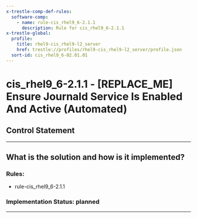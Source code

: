 ```yaml
---
x-trestle-comp-def-rules:
  software-comp:
    - name: rule-cis_rhel9_6-2.1.1
      description: Rule for cis_rhel9_6-2.1.1
x-trestle-global:
  profile:
    title: rhel9-cis_rhel9-l2_server
    href: trestle://profiles/rhel9-cis_rhel9-l2_server/profile.json
  sort-id: cis_rhel9_6-02.01.01
---
```


# cis_rhel9_6-2.1.1 - \[REPLACE_ME\] Ensure Journald Service Is Enabled And Active (Automated)

## Control Statement

______________________________________________________________________

## What is the solution and how is it implemented?

<!-- For implementation status enter one of: implemented, partial, planned, alternative, not-applicable -->

<!-- Note that the list of rules under ### Rules: is read-only and changes will not be captured after assembly to JSON -->

<!-- Add control implementation description here for control: cis_rhel9_6-2.1.1 -->

### Rules:

  - rule-cis_rhel9_6-2.1.1

### Implementation Status: planned

______________________________________________________________________
